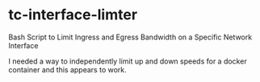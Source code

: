 # tc-interface-limter
Bash Script to Limit Ingress and Egress Bandwidth on a Specific Network Interface

I needed a way to independently limit up and down speeds for a docker container and this appears to work.
